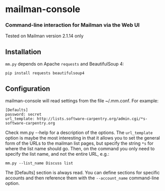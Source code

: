 mailman-console 
===============
### Command-line interaction for Mailman via the Web UI

Tested on Mailman version 2.1.14 only

## Installation 
``mm.py`` depends on Apache ``requests`` and BeautifulSoup 4: 

    pip install requests beautifulsoup4

## Configuration

mailman-console will read settings from the file ~/.mm.conf.  For example: 

    [Defaults]
    password: secret
    url_template: http://lists.software-carpentry.org/admin.cgi/*s-software-carpentry.org

Check mm.py --help for a description of the options. The ``url_template`` option
is maybe the most interesting in that it allows you to set the general form of
the URLs to the mailman list pages, but specify the string ``*s`` for where the
list name should go.  Then, on the command you only need to specify the list
name, and not the entire URL, e.g.: 

    mm.py --list_name Discuss list 

The [Defaults] section is always read. You can define sections for specific
accounts and then reference them with the ``--account_name`` command-line
option.
